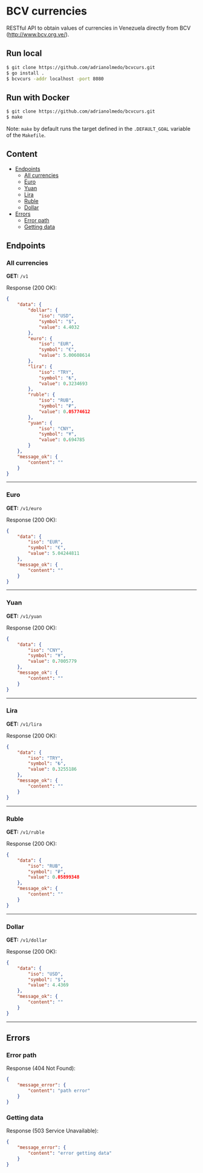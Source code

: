 # BCV currencies

RESTful API to obtain values of currencies in Venezuela directly from BCV (http://www.bcv.org.ve/).

## Run local

```bash
$ git clone https://github.com/adrianolmedo/bcvcurs.git
$ go install .
$ bcvcurs -addr localhost -port 8080
```

## Run with Docker

```bash
$ git clone https://github.com/adrianolmedo/bcvcurs.git
$ make
```

Note: `make` by default runs the target defined in the `.DEFAULT_GOAL` variable of the `Makefile`.

## Content

* [Endpoints](#endpoints)
    * [All currencies](#all-currencies)
    * [Euro](#euro)
    * [Yuan](#yuan)
    * [Lira](#lira)
    * [Ruble](#ruble)
    * [Dollar](#dollar)
* [Errors](#errors)
  * [Error path](#error-path)
  * [Getting data](#getting-data)

## Endpoints

### **All currencies**

**GET:** `/v1`

Response (200 OK):

```json
{
    "data": {
        "dollar": {
            "iso": "USD",
            "symbol": "$",
            "value": 4.4032
        },
        "euro": {
            "iso": "EUR",
            "symbol": "€",
            "value": 5.00608614
        },
        "lira": {
            "iso": "TRY",
            "symbol": "₺",
            "value": 0.3234693
        },
        "ruble": {
            "iso": "RUB",
            "symbol": "₽",
            "value": 0.05774612
        },
        "yuan": {
            "iso": "CNY",
            "symbol": "¥",
            "value": 0.694785
        }
    },
    "message_ok": {
        "content": ""
    }
}
```

---

### **Euro**

**GET:** `/v1/euro`

Response (200 OK):

```json
{
    "data": {
        "iso": "EUR",
        "symbol": "€",
        "value": 5.04244811
    },
    "message_ok": {
        "content": ""
    }
}
```

---

### **Yuan**

**GET:** `/v1/yuan`

Response (200 OK):

```json
{
    "data": {
        "iso": "CNY",
        "symbol": "¥",
        "value": 0.7005779
    },
    "message_ok": {
        "content": ""
    }
}
```

---

### **Lira**

**GET:** `/v1/lira`

Response (200 OK):

```json
{
    "data": {
        "iso": "TRY",
        "symbol": "₺",
        "value": 0.3255186
    },
    "message_ok": {
        "content": ""
    }
}
```

---

### **Ruble**

**GET:** `/v1/ruble`

Response (200 OK):

```json
{
    "data": {
        "iso": "RUB",
        "symbol": "₽",
        "value": 0.05899348
    },
    "message_ok": {
        "content": ""
    }
}
```

---

### **Dollar**

**GET:** `/v1/dollar`

Response (200 OK):

```json
{
    "data": {
        "iso": "USD",
        "symbol": "$",
        "value": 4.4369
    },
    "message_ok": {
        "content": ""
    }
}
```

---

## **Errors**

### **Error path**

Response (404 Not Found):

```json
{
    "message_error": {
        "content": "path error"
    }
}
```

### **Getting data**

Response (503 Service Unavailable):

```json
{
    "message_error": {
        "content": "error getting data"
    }
}
```
